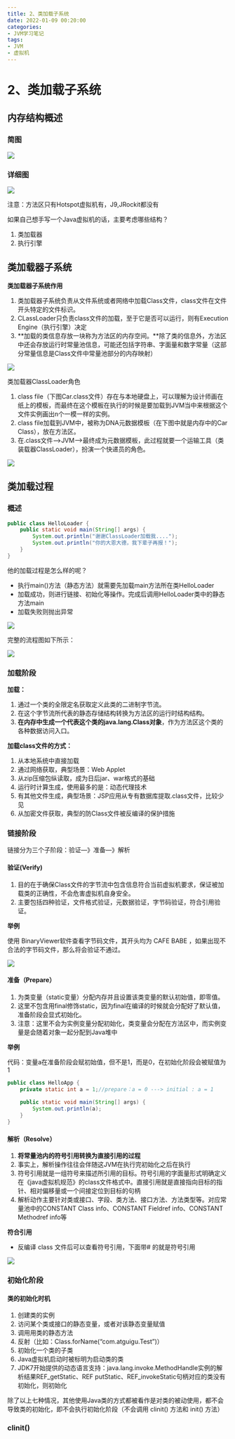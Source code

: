 ```yaml
---
title: 2、类加载子系统
date: 2022-01-09 00:20:00
categories:
- JVM学习笔记
tags:
- JVM
- 虚拟机
---
```


# 2、类加载子系统

## 内存结构概述

### 简图

<img src="../../themes/fluid/source/img/JVM/02-001.png">

### 详细图

<img src="../../themes/fluid/source/img/JVM/02-002.png">

注意：方法区只有Hotspot虚拟机有，J9,JRockit都没有



如果自己想手写一个Java虚拟机的话，主要考虑哪些结构？

1. 类加载器
2. 执行引擎

## 类加载器子系统

**类加载器子系统作用**

1. 类加载器子系统负责从文件系统或者网络中加载Class文件，class文件在文件开头特定的文件标识。
2. CLassLoader只负责class文件的加载，至于它是否可以运行，则有Execution Engine（执行引擎）决定
3. **加载的类信息存放一块称为方法区的内存空间。**除了类的信息外，方法区中还会存放运行时常量池信息，可能还包括字符串、字面量和数字常量（这部分常量信息是Class文件中常量池部分的内存映射）

<img src="../../themes/fluid/source/img/JVM/02-003.png">

类加载器ClassLoader角色

1. class file（下图Car.class文件）存在与本地硬盘上，可以理解为设计师画在纸上的模板，而最终在这个模板在执行的时候是要加载到JVM当中来根据这个文件实例画出n个一模一样的实例。
2. class file加载到JVM中，被称为DNA元数据模板（在下图中就是内存中的Car Class），放在方法区。
3. 在.class文件–>JVM–>最终成为元数据模板，此过程就要一个运输工具（类装载器ClassLoader），扮演一个快递员的角色。

<img src="../../themes/fluid/source/img/JVM/02-004.png">

## 类加载过程

### 概述

```java
public class HelloLoader {
    public static void main(String[] args) {
        System.out.println("谢谢ClassLoader加载我....");
        System.out.println("你的大恩大德，我下辈子再报！");
    }
}
```

他的加载过程是怎么样的呢？

- 执行main()方法（静态方法）就需要先加载main方法所在类HelloLoader
- 加载成功，则进行链接、初始化等操作。完成后调用HelloLoader类中的静态方法main
- 加载失败则抛出异常

<img src="../../themes/fluid/source/img/JVM/02-005.png">

完整的流程图如下所示：

<img src="../../themes/fluid/source/img/JVM/02-006.png">

### 加载阶段

**加载：**

1. 通过一个类的全限定名获取定义此类的二进制字节流。
2. 在这个字节流所代表的静态存储结构转换为方法区的运行时结构结构。
3. **在内存中生成一个代表这个类的java.lang.Class对象**，作为方法区这个类的各种数据访问入口。

**加载class文件的方式：**

1. 从本地系统中直接加载
2. 通过网络获取，典型场景：Web Applet
3. 从zip压缩包纵读取，成为日后jar、war格式的基础
4. 运行时计算生成，使用最多的是：动态代理技术
5. 有其他文件生成，典型场景：JSP应用从专有数据库提取.class文件，比较少见
6. 从加密文件获取，典型的防Class文件被反编译的保护措施



### 链接阶段

链接分为三个子阶段：验证—》准备—》解析



#### 验证(Verify)

1. 目的在于确保Class文件的字节流中包含信息符合当前虚拟机要求，保证被加载类的正确性，不会危害虚拟机自身安全。
2. 主要包括四种验证，文件格式验证，元数据验证，字节码验证，符合引用验证。



**举例**

使用 BinaryViewer软件查看字节码文件，其开头均为 CAFE BABE ，如果出现不合法的字节码文件，那么将会验证不通过。

<img src="../../themes/fluid/source/img/JVM/02-007.png">

#### 准备（Prepare）

1. 为类变量（static变量）分配内存并且设置该类变量的默认初始值，即零值。
2. 这里不包含用final修饰static，因为final在编译的时候就会分配好了默认值，准备阶段会显式初始化。
3. 注意：这里不会为实例变量分配初始化，类变量会分配在方法区中，而实例变量是会随着对象一起分配到Java堆中

**举例**

代码：变量a在准备阶段会赋初始值，但不是1，而是0，在初始化阶段会被赋值为 1

```java
public class HelloApp {
    private static int a = 1;//prepare：a = 0 ---> initial : a = 1
    
    public static void main(String[] args) {
        System.out.println(a);
    }
}
```



#### 解析（Resolve）

1. **将常量池内的符号引用转换为直接引用的过程**
2. 事实上，解析操作往往会伴随这JVM在执行完初始化之后在执行
3. 符号引用就是一组符号来描述所引用的目标。符号引用的字面量形式明确定义在《java虚拟机规范》的class文件格式中。直接引用就是直接指向目标的指针、相对偏移量或一个间接定位到目标的句柄
4. 解析动作主要针对类或接口、字段、类方法、接口方法、方法类型等。对应常量池中的CONSTANT Class info、CONSTANT Fieldref info、CONSTANT Methodref info等

**符合引用**

- 反编译 class 文件后可以查看符号引用，下面带# 的就是符号引用

<img src="../../themes/fluid/source/img/JVM/02-008.png"/>

### 初始化阶段

#### 类的初始化时机

1. 创建类的实例
2. 访问某个类或接口的静态变量，或者对该静态变量赋值
3. 调用用类的静态方法
4. 反射（比如：Class.forName(“com.atguigu.Test”)）
5. 初始化一个类的子类
6. Java虚拟机启动时被标明为启动类的类
7. JDK7开始提供的动态语言支持：java.lang.invoke.MethodHandle实例的解析结果REF_getStatic、REF putStatic、REF_invokeStatic句柄对应的类没有初始化，则初始化

除了以上七种情况，其他使用Java类的方式都被看作是对类的被动使用，都不会导致类的初始化，即不会执行初始化阶段（不会调用 clinit() 方法和 init() 方法）

### clinit()

